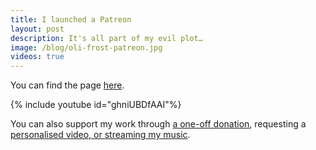 ```yaml
---
title: I launched a Patreon
layout: post
description: It's all part of my evil plot…
image: /blog/oli-frost-patreon.jpg
videos: true
---
```


You can find the page <a href="https://www.patreon.com/OliFrost/membership">here</a>.

{% include youtube id="ghniUBDfAAI"%}

You can also support my work through <a href="https://ko-fi.com/olifrost">a one-off donation</a>, requesting a <a href="https://ko-fi.com/olifrost/commissions"> personalised video, or [streaming my music](/stream)</a>.
